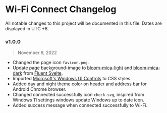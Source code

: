# Wi-Fi Connect Changelog
All notable changes to this project will be documented in this file. Dates are displayed in UTC +8.

### v1.0.0
> November 9, 2022
- Changed the page icon `favicon.png`.
- Update page background-image to [bloom-mica-light](https://fluent-svelte.vercel.app/bloom-mica-light.png) and [bloom-mica-dark](https://fluent-svelte.vercel.app/bloom-mica-dark.png) from [Fluent Svelte](https://github.com/Tropix126/fluent-svelte).
- Imported [Microsoft's Windows UI Controls](https://github.com/microsoft/microsoft-ui-xaml/) to CSS styles.
- Added day and night theme color on header and address bar for Android Chrome browser.
- Changed connected successfully icon `check.svg`, inspired from Windows 11 settings windows update Windows up to date icon.
- Added success message when connected successfully to Wi-Fi.